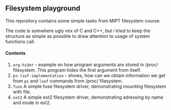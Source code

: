 ## Filesystem playground

This repository contains some simple tasks from MIPT filesystem course.

The code is somwhere ugly mix of C and C++, but i tried to keep the structure as simple as possible 
to draw attention to usage of system functions call.
#### Contents
 1.  `arg-hider` - example on how program arguments are stored in /proc/ filesystem.
 This program hides the first argument from itself.
 2.  `ps-lsof-implementation` - shows, how can we obtain information we get from 
 `ps` and `lsof` commands from /proc/ filesystem. 
 3. `fuse` A simple fuse filesystem driver, demonstrating mounting
  filesystem with file.
 4. `ext2` A simple ext2 filesystem driver, demonstrating adressing by name and inode in ext2.